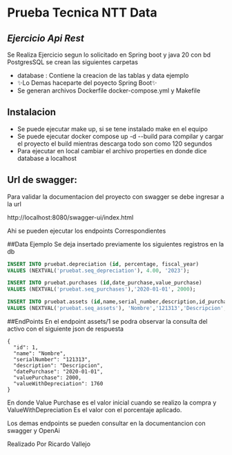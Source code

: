 # Prueba Tecnica NTT Data
## _Ejercicio Api Rest_


Se Realiza Ejercicio segun lo solicitado en Spring boot y java 20 con bd PostgresSQL se crean las siguientes carpetas

- database : Contiene la creacion de las tablas y data ejemplo
- ✨Lo Demas haceparte del poyecto Spring Boot✨
- Se generan archivos Dockerfile docker-compose.yml y Makefile

## Instalacion

- Se puede ejecutar make up, si se tene instalado make en el equipo
- Se puede ejecutar docker compose up -d --build para compilar y cargar el proyecto el build mientras descarga todo son como 120 segundos
- Para ejecutar en local cambiar el archivo properties en donde dice database a localhost

## Url de swagger:
Para validar la documentacion del proyecto con swagger se debe ingresar  a la url

http://localhost:8080/swagger-ui/index.html

Ahi se pueden ejecutar los endpoints Correspondientes

##Data Ejemplo
Se deja insertado previamente los siguientes registros en la db

```sql
INSERT INTO pruebat.depreciation (id, percentage, fiscal_year)
VALUES (NEXTVAL('pruebat.seq_depreciation'), 4.00, '2023');

INSERT INTO pruebat.purchases (id,date_purchase,value_purchase)
VALUES (NEXTVAL('pruebat.seq_purchases'),'2020-01-01', 2000);

INSERT INTO pruebat.assets (id,name,serial_number,description,id_purchase)
VALUES (NEXTVAL('pruebat.seq_assets'), 'Nombre','121313','Descripcion',1);
```
##EndPoints
En el endpoint assets/1 se podra observar la consulta del activo con el siguiente json de respuesta

    {
      "id": 1,
      "name": "Nombre",
      "serialNumber": "121313",
      "description": "Descripcion",
      "datePurchase": "2020-01-01",
      "valuePurchase": 2000,
      "valueWithDepreciation": 1760
    }
En donde Value Purchase es el valor inicial cuando se realizo la compra y ValueWithDepreciation Es el valor con el porcentaje aplicado.

Los demas endpoints se pueden consultar en la documentancion con swagger y OpenAi

Realizado Por Ricardo Vallejo
